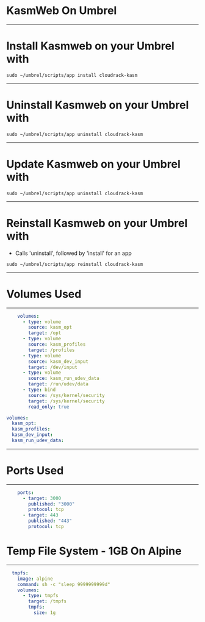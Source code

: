 # KasmWeb On Umbrel
---
# Install Kasmweb on your Umbrel with 
```shell
sudo ~/umbrel/scripts/app install cloudrack-kasm
```
---
# Uninstall Kasmweb on your Umbrel with 
```shell
sudo ~/umbrel/scripts/app uninstall cloudrack-kasm
```
---
# Update Kasmweb on your Umbrel with 
```shell
sudo ~/umbrel/scripts/app uninstall cloudrack-kasm
```
---
# Reinstall Kasmweb on your Umbrel with 
- Calls 'uninstall', followed by 'install' for an app
```shell
sudo ~/umbrel/scripts/app reinstall cloudrack-kasm
```
---
# Volumes Used
---
```yaml
    volumes:
      - type: volume
        source: kasm_opt
        target: /opt
      - type: volume
        source: kasm_profiles
        target: /profiles
      - type: volume
        source: kasm_dev_input
        target: /dev/input
      - type: volume
        source: kasm_run_udev_data
        target: /run/udev/data
      - type: bind
        source: /sys/kernel/security
        target: /sys/kernel/security
        read_only: true
```
```yaml
volumes:
  kasm_opt:
  kasm_profiles:
  kasm_dev_input:
  kasm_run_udev_data:
```
---
# Ports Used
---
```yaml
    ports:
      - target: 3000
        published: "3000"
        protocol: tcp
      - target: 443
        published: "443"
        protocol: tcp
```
# Temp File System - 1GB On Alpine
---
```yaml
  tmpfs:
    image: alpine
    command: sh -c "sleep 9999999999d"
    volumes:
      - type: tmpfs
        target: /tmpfs
        tmpfs:
          size: 1g
```
